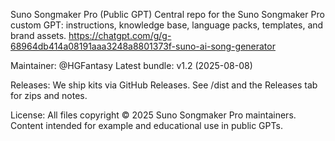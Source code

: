 Suno Songmaker Pro (Public GPT)
Central repo for the Suno Songmaker Pro custom GPT: instructions, knowledge base, language packs, templates, and brand assets.
https://chatgpt.com/g/g-68964db414a08191aaa3248a8801373f-suno-ai-song-generator

Maintainer: @HGFantasy
Latest bundle: v1.2 (2025-08-08)



Releases:
We ship kits via GitHub Releases. See /dist and the Releases tab for zips and notes.


License:
All files copyright © 2025 Suno Songmaker Pro maintainers. Content intended for example and educational use in public GPTs.
